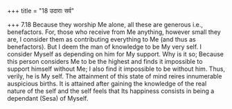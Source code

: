 +++
title = "18 उदाराः सर्व"

+++
7.18 Because they worship Me alone, all these are generous i.e.,
benefactors. For, those who receive from Me anything, however small they
are, I consider them as contributing everything to Me (and thus as
benefactors). But I deem the man of knowledge to be My very self. I
consider Myself as depending on him for My support. Why is it so;
Because this person considers Me to be the highest and finds it
impossible to support himself without Me; I also find it impossible to
be without him. Thus, verily, he is My self. The attainment of this
state of mind reires innumerable auspicious births. It is attained after
gaining the knowledge of the real nature of the self and the self feels
that Its happiness consists in being a dependant (Sesa) of Myself.
